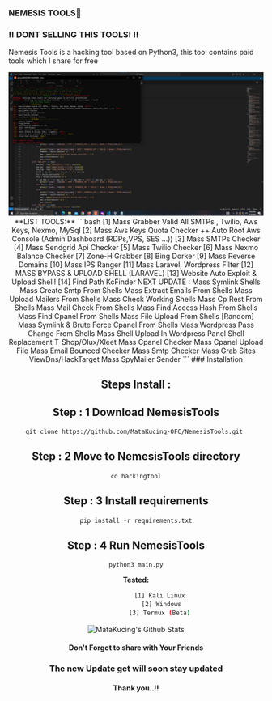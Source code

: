 ### NEMESIS TOOLS🥇
### !! DONT SELLING THIS TOOLS! !! 
Nemesis Tools is a hacking tool based on Python3, this tool contains paid tools which I share for free
<center>
<img src="https://raw.githubusercontent.com/MataKucing-OFC/NemesisTools/main/nemesis-tools.png" alt="linux" />
    **LIST TOOLS:**
```bash
              [1] Mass Grabber Valid All SMTPs , Twilio, Aws Keys, Nexmo, MySql 
              [2] Mass Aws Keys Quota Checker ++ Auto Root Aws Console (Admin Dashboard (RDPs,VPS, SES ...))
              [3] Mass SMTPs Checker
	      [4] Mass Sendgrid Api Checker
	      [5] Mass Twilio Checker
	      [6] Mass Nexmo Balance Checker
	      [7] Zone-H Grabber
	      [8] Bing Dorker
              [9] Mass Reverse Domains
	      [10] Mass IPS Ranger
  	      [11] Mass Laravel, Wordpress Filter
	      [12] MASS BYPASS & UPLOAD SHELL (LARAVEL)
	      [13] Website Auto Exploit & Upload Shell!
	      [14] Find Path KcFinder
NEXT UPDATE :
Mass Symlink Shells
Mass Create Smtp From Shells
Mass Extract Emails From Shells
Mass Upload Mailers From Shells
Mass Check Working Shells
Mass Cp Rest From Shells
Mass Mail Check From Shells
Mass Find Access Hash From Shells
Mass Find Cpanel  From Shells
Mass File Upload From Shells [Random]
Mass Symlink & Brute Force Cpanel From Shells
Mass Wordpress Pass Change From Shells
Mass Shell Upload In Wordpress Panel
Shell Replacement  T-Shop/Olux/Xleet
Mass Cpanel Checker
Mass Cpanel Upload File
Mass Email Bounced Checker
Mass Smtp Checker
Mass Grab Sites ViewDns/HackTarget
Mass SpyMailer Sender
```
### Installation 

## Steps Install : 


## Step : 1 Download NemesisTools

    git clone https://github.com/MataKucing-OFC/NemesisTools.git 

## Step : 2 Move to NemesisTools directory

    cd hackingtool

## Step : 3 Install requirements
    
    pip install -r requirements.txt

## Step : 4 Run NemesisTools
    
    python3 main.py

**Tested:**
```bash 
              [1] Kali Linux 
              [2] Windows
              [3] Termux (Beta) 
```
<img align="center" src="https://github-readme-stats.vercel.app/api?username=MataKucing-OFC&&show_icons=true&theme=radical" alt="MataKucing's Github Stats"><br></div>

#### Don't Forgot to share with Your Friends 
### The new Update get will soon stay updated
#### Thank you..!!
